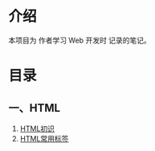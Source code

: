 # 介绍

本项目为 作者学习 Web 开发时 记录的笔记。



# 目录

## 一、HTML

1. [HTML初识](./1.HTML/1.HTML初识.md)
1. [HTML常用标签](./1.HTML/2.HTML常用标签.md)
